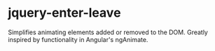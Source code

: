 # jquery-enter-leave
Simplifies animating elements added or removed to the DOM. Greatly inspired by functionality in Angular's ngAnimate.
